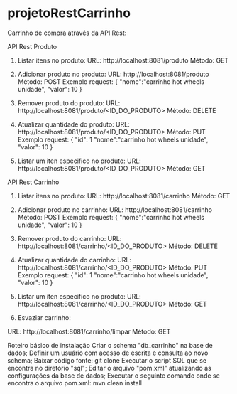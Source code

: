 # projetoRestCarrinho
Carrinho de compra através da API Rest:

API Rest Produto

1. Listar itens no produto:
URL: http://localhost:8081/produto
Método: GET

2. Adicionar produto no produto:
URL: http://localhost:8081/produto
Método: POST
Exemplo request:
{
  "nome":"carrinho hot wheels unidade",
  "valor": 10
}

3. Remover produto do produto:
URL: http://localhost:8081/produto/<ID_DO_PRODUTO>
Método: DELETE

4. Atualizar quantidade do produto:
URL: http://localhost:8081/produto/<ID_DO_PRODUTO>
Método: PUT
Exemplo request:
{
	"id": 1
	"nome":"carrinho hot wheels unidade",
	"valor": 10
}

5. Listar um iten especifico no produto:
URL: http://localhost:8081/produto/<ID_DO_PRODUTO>
Método: GET

API Rest Carrinho

1. Listar itens no produto:
URL: http://localhost:8081/carrinho
Método: GET

2. Adicionar produto no carrinho:
URL: http://localhost:8081/carrinho
Método: POST
Exemplo request:
{
  "nome":"carrinho hot wheels unidade",
  "valor": 10
}

3. Remover produto do carrinho:
URL: http://localhost:8081/carrinho/<ID_DO_PRODUTO>
Método: DELETE

4. Atualizar quantidade do carrinho:
URL: http://localhost:8081/carrinho/<ID_DO_PRODUTO>
Método: PUT
Exemplo request:
{
	"id": 1
	"nome":"carrinho hot wheels unidade",
	"valor": 10
}

5. Listar um iten especifico no produto:
URL: http://localhost:8081/carrinho/<ID_DO_PRODUTO>
Método: GET

6. Esvaziar carrinho:

URL: http://localhost:8081/carrinho/limpar
Método: GET

Roteiro básico de instalação
Criar o schema "db_carrinho" na base de dados;
Definir um usuário com acesso de escrita e consulta ao novo schema;
Baixar código fonte:
git clone 
Executar o script SQL que se encontra no diretório "sql";
Editar o arquivo "pom.xml" atualizando as configurações da base de dados;
Executar o seguinte comando onde se encontra o arquivo pom.xml:
mvn clean install
